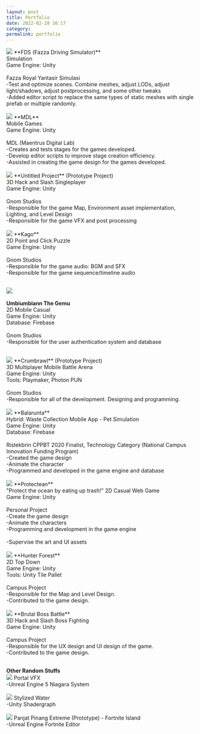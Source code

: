 ```yaml
---
layout: post
title: Portfolio‎
date: 2022-02-28 16:17
category:
permalink: portfolio
---
```


<img src="/images/fulls/fds.gif" class="fit image">
**FDS (Fazza Driving Simulator)**<br/>
Simulation<br/>
Game Engine: Unity<br/><br/>
Fazza Royal Yantasir Simulasi<br/>
-Test and optimize scenes. Combine meshes, adjust LODs, adjust light/shadows, adjust postprocessing, and some other tweaks<br/>
-Added editor script to replace the same types of static meshes with single prefab or multiple randomly.<br/><br/>

<img src="/images/fulls/grid mdl.png" class="fit image">
**MDL**<br/>
Mobile Games<br/>
Game Engine: Unity<br/><br/>
MDL (Maentrus Digital Lab)<br/>
-Creates and tests stages for the games developed.<br/>
-Develop editor scripts to improve stage creation efficiency.<br/>
-Assisted in creating the game design for the games developed.<br/><br/>

<img src="/images/fulls/projectp.png" class="fit image">
**Untitled Project** (Prototype Project)<br/>
3D Hack and Slash Singleplayer<br/>
Game Engine: Unity<br/><br/>
Gnom Studios<br/>
-Responsible for the game Map, Environment asset implementation, Lighting, and Level Design<br/>
-Responsible for the game VFX and post processing<br/><br/>

<img src="/images/fulls/kago.png" class="fit image">
**Kago**<br/>
2D Point and Click Puzzle<br/>
Game Engine: Unity<br/><br/>
Gnom Studios<br/>
-Responsible for the game audio: BGM and SFX<br/>
-Responsible for the game sequence/timeline audio<br/><br/>

<img src="/images/fulls/umbi.jpg" class="image"><br/><br/>
**Umbiumbiann The Gemu**<br/>
2D Mobile Casual<br/>
Game Engine: Unity<br/>
Database: Firebase<br/><br/>
Gnom Studios<br/>
-Responsible for the user authentication system and database<br/><br/>

<img src="/images/fulls/crumbrawl.gif" class="fit image">
**Crumbrawl** (Prototype Project)<br/>
3D Multiplayer Mobile Battle Arena<br/>
Game Engine: Unity<br/>
Tools: Playmaker, Photon PUN<br/><br/>
Gnom Studios<br/>
-Responsible for all of the development. Designing and programming.<br/><br/>

<img src="/images/fulls/balarunta.png" class="fit image">
**Balarunta**<br/>
Hybrid: Waste Collection Mobile App - Pet Simulation<br/>
Game Engine: Unity<br/>
Database: Firebase<br/><br/>
Ristekbrin CPPBT 2020 Finalist, Technology Category (National Campus Innovation Funding Program)<br/>
-Created the game design<br/>
-Animate the character<br/>
-Programmed and developed in the game engine and database<br/><br/>

<img src="/images/fulls/protectean.png" class="fit image">
**Protectean**<br/>
"Protect the ocean by eating up trash!"
2D Casual Web Game<br/>
Game Engine: Unity<br/><br/>
Personal Project<br/>
-Create the game design<br/>
-Animate the characters<br/>
-Programming and development in the game engine<br/><br/>
-Supervise the art and UI assets<br/><br/>

<img src="/images/fulls/hfmap.png" class="fit image">
**Hunter Forest**<br/>
2D Top Down<br/>
Game Engine: Unity<br/>
Tools: Unity Tile Pallet<br/><br/>
Campus Project<br/>
-Responsible for the Map and Level Design.<br/>
-Contributed to the game design.<br/><br/>

<img src="/images/fulls/bbb.gif" class="fit image">
**Brutal Boss Battle**<br/>
3D Hack and Slash Boss Fighting<br/>
Game Engine: Unity<br/><br/>
Campus Project<br/>
-Responsible for the UX design and UI design of the game.<br/>
-Contributed to the game design.<br/><br/>

**Other Random Stuffs**<br/>
<img src="/images/fulls/portal_vfx.gif" class="fit image">
Portal VFX<br/>
-Unreal Engine 5 Niagara System<br/><br/>
<img src="/images/fulls/stylizedwater_shader.gif" class="fit image">
Stylized Water<br/>
-Unity Shadergraph<br/><br/>
<img src="/images/fulls/uefn1.gif" class="fit image">
Panjat Pinang Extreme (Prototype) - Fortnite Island<br/>
-Unreal Engine Fortnite Editor<br/><br/>
